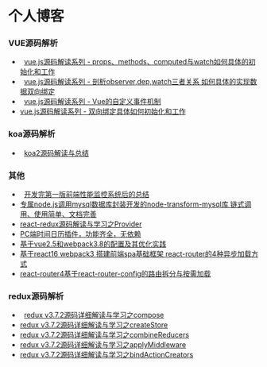 # 个人博客

### VUE源码解析
*   [vue.js源码解读系列 - props、methods、computed与watch如何具体的初始化和工作](http://blog.seosiwei.com/detail/25)
*   [vue.js源码解读系列 - 剖析observer,dep,watch三者关系 如何具体的实现数据双向绑定](http://blog.seosiwei.com/detail/24)
*   [vue.js源码解读系列 - Vue的自定义事件机制](http://blog.seosiwei.com/detail/23)
*   [vue.js源码解读系列 - 双向绑定具体如何初始化和工作](http://blog.seosiwei.com/detail/22)
### koa源码解析
*   [koa2源码解读与总结](http://blog.seosiwei.com/detail/21)
### 其他
*   [开发完第一版前端性能监控系统后的总结](http://blog.seosiwei.com/detail/19)
*   [专属node.js调用mysql数据库封装开发的node-transform-mysql库 链式调用、使用简单、文档完善](http://blog.seosiwei.com/detail/18)
*   [react-redux源码解读与学习之Provider](http://blog.seosiwei.com/detail/17)
*   [PC端时间日历插件，功能齐全，无依赖](http://blog.seosiwei.com/detail/8)
*   [基于vue2.5和webpack3.8的配置及其优化实践](http://blog.seosiwei.com/detail/9)
*   [基于react16 webpack3 搭建前端spa基础框架 react-router的4种异步加载方式](http://blog.seosiwei.com/detail/10)
*   [react-router4基于react-router-config的路由拆分与按需加载](http://blog.seosiwei.com/detail/11)
### redux源码解析
*   [redux v3.7.2源码详细解读与学习之compose](http://blog.seosiwei.com/detail/12)
*   [redux v3.7.2源码详细解读与学习之createStore](http://blog.seosiwei.com/detail/13)
*   [redux v3.7.2源码详细解读与学习之combineReducers](http://blog.seosiwei.com/detail/14)
*   [redux v3.7.2源码详细解读与学习之applyMiddleware](http://blog.seosiwei.com/detail/15)
*   [redux v3.7.2源码详细解读与学习之bindActionCreators](http://blog.seosiwei.com/detail/16)
